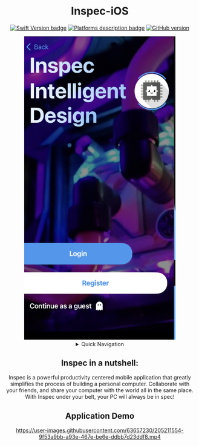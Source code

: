 <div align="center">
 
# Inspec-iOS
 
[![Swift Version badge](https://img.shields.io/badge/Swift-5.7.1-orange.svg)](https://shields.io/)
[![Platforms description badge](https://img.shields.io/badge/Platform-iOS-blue.svg)](https://shields.io/)
[![GitHub version](https://badge.fury.io/gh/jcook03266%2FBasin.svg)](https://badge.fury.io/gh/jcook03266%2FBasin)
 
</div>
 
<div align="center">
 
<img src="https://github.com/jcook03266/Inspec-iOS/blob/Master/Resources/Repo-Hero.jpg" width = "400">
 
</div>

<div align="center">

<details>
 <summary> Quick Navigation </summary> 
 
[Inspec in a nutshell ▶︎](#Inspec-in-a-nutshell)

</details>
</div>

<div align="center">
 
## Inspec in a nutshell:
Inspec is a powerful productivity centered mobile application that greatly simplifies the process of building a personal computer. Collaborate with your friends, and share your computer with the world all in the same place. With Inspec under your belt, your PC will always be in spec!
 
</div>

<div align="center">
 
## Application Demo
 
https://user-images.githubusercontent.com/63657230/205211554-9f53a9bb-a93e-467e-be6e-ddbb7d23ddf8.mp4
 
 </div>
